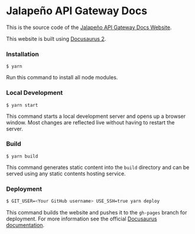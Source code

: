 # Jalapeño API Gateway Docs

This is the source code of the [Jalapeño API Gateway Docs Website](https://jalapeno-api-gateway.github.io/jagw-docs/).

This website is built using [Docusaurus 2](https://docusaurus.io/).

### Installation

```
$ yarn
```

Run this command to install all node modules.

### Local Development

```
$ yarn start
```

This command starts a local development server and opens up a browser window. Most changes are reflected live without having to restart the server.

### Build

```
$ yarn build
```

This command generates static content into the `build` directory and can be served using any static contents hosting service.

### Deployment

```bash
$ GIT_USER=<Your GitHub username> USE_SSH=true yarn deploy
```

This command builds the website and pushes it to the `gh-pages` branch for deployment.
For more information see the official [Docusaurus documentation](https://docusaurus.io/docs/deployment).
